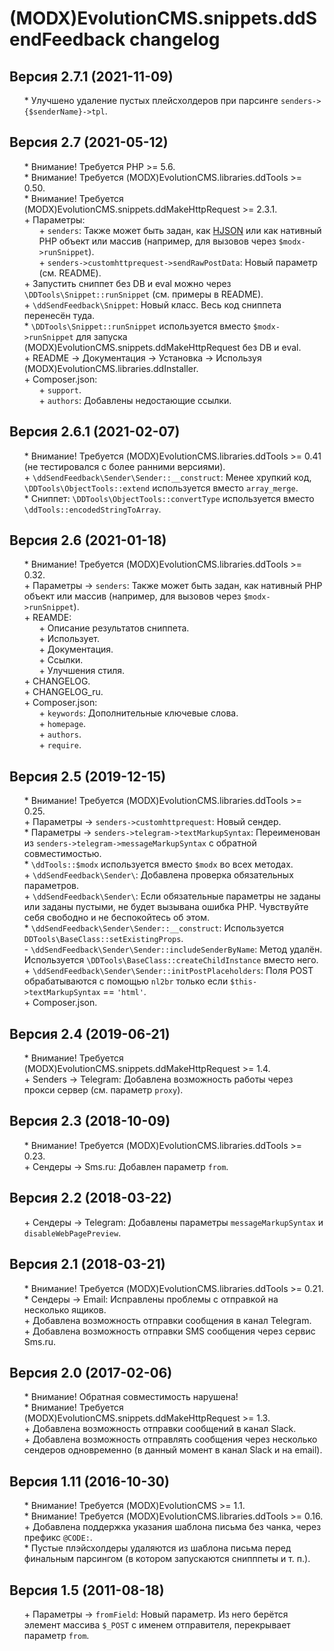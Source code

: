 # (MODX)EvolutionCMS.snippets.ddSendFeedback changelog


## Версия 2.7.1 (2021-11-09)
* \* Улучшено удаление пустых плейсхолдеров при парсинге `senders->{$senderName}->tpl`.


## Версия 2.7 (2021-05-12)
* \* Внимание! Требуется PHP >= 5.6.
* \* Внимание! Требуется (MODX)EvolutionCMS.libraries.ddTools >= 0.50.
* \* Внимание! Требуется (MODX)EvolutionCMS.snippets.ddMakeHttpRequest >= 2.3.1.
* \+ Параметры:
	* \+ `senders`: Также может быть задан, как [HJSON](https://hjson.github.io/) или как нативный PHP объект или массив (например, для вызовов через `$modx->runSnippet`).
	* \+ `senders->customhttprequest->sendRawPostData`: Новый параметр (см. README).
* \+ Запустить сниппет без DB и eval можно через `\DDTools\Snippet::runSnippet` (см. примеры в README).
* \+ `\ddSendFeedback\Snippet`: Новый класс. Весь код сниппета перенесён туда.
* \* `\DDTools\Snippet::runSnippet` используется вместо `$modx->runSnippet` для запуска (MODX)EvolutionCMS.snippets.ddMakeHttpRequest без DB и eval.
* \+ README → Документация → Установка → Используя (MODX)EvolutionCMS.libraries.ddInstaller.
* \+ Composer.json:
	* \+ `support`.
	* \+ `authors`: Добавлены недостающие ссылки.


## Версия 2.6.1 (2021-02-07)
* \* Внимание! Требуется (MODX)EvolutionCMS.libraries.ddTools >= 0.41 (не тестировался с более ранними версиями).
* \+ `\ddSendFeedback\Sender\Sender::__construct`: Менее хрупкий код, `\DDTools\ObjectTools::extend` используется вместо `array_merge`.
* \* Сниппет: `\DDTools\ObjectTools::convertType` используется вместо `\ddTools::encodedStringToArray`.


## Версия 2.6 (2021-01-18)
* \* Внимание! Требуется (MODX)EvolutionCMS.libraries.ddTools >= 0.32.
* \+ Параметры → `senders`: Также может быть задан, как нативный PHP объект или массив (например, для вызовов через `$modx->runSnippet`).
* \+ REAMDE:
	* \+ Описание результатов сниппета.
	* \+ Использует.
	* \+ Документация.
	* \+ Ссылки.
	* \+ Улучшения стиля.
* \+ CHANGELOG.
* \+ CHANGELOG_ru.
* \+ Composer.json:
	* \+ `keywords`: Дополнительные ключевые слова.
	* \+ `homepage`.
	* \+ `authors`.
	* \+ `require`.


## Версия 2.5 (2019-12-15)
* \* Внимание! Требуется (MODX)EvolutionCMS.libraries.ddTools >= 0.25.
* \+ Параметры → `senders->customhttprequest`: Новый сендер.
* \* Параметры → `senders->telegram->textMarkupSyntax`: Переименован из `senders->telegram->messageMarkupSyntax` с обратной совместимостью.
* \* `\ddTools::$modx` используется вместо `$modx` во всех методах.
* \+ `\ddSendFeedback\Sender\`: Добавлена проверка обязательных параметров.
* \+ `\ddSendFeedback\Sender\`: Если обязательные параметры не заданы или заданы пустыми, не будет вызывана ошибка PHP. Чувствуйте себя свободно и не беспокойтесь об этом.
* \* `\ddSendFeedback\Sender\Sender::__construct`: Используется `DDTools\BaseClass::setExistingProps`.
* \- `\ddSendFeedback\Sender\Sender::includeSenderByName`: Метод удалён. Используется `\DDTools\BaseClass::createChildInstance` вместо него.
* \+ `\ddSendFeedback\Sender\Sender::initPostPlaceholders`: Поля POST обрабатываются с помощью `nl2br` только если `$this->textMarkupSyntax` == `'html'`.
* \+ Composer.json.


## Версия 2.4 (2019-06-21)
* \* Внимание! Требуется (MODX)EvolutionCMS.snippets.ddMakeHttpRequest >= 1.4.
* \+ Senders → Telegram: Добавлена возможность работы через прокси сервер (см. параметр `proxy`).


## Версия 2.3 (2018-10-09)
* \* Внимание! Требуется (MODX)EvolutionCMS.libraries.ddTools >= 0.23.
* \+ Сендеры → Sms.ru: Добавлен параметр  `from`.


## Версия 2.2 (2018-03-22)
* \+ Сендеры → Telegram: Добавлены параметры  `messageMarkupSyntax` и `disableWebPagePreview`.


## Версия 2.1 (2018-03-21)
* \* Внимание! Требуется (MODX)EvolutionCMS.libraries.ddTools >= 0.21.
* \* Сендеры → Email: Исправлены проблемы с отправкой на несколько ящиков.
* \+ Добавлена возможность отправки сообщения в канал Telegram.
* \+ Добавлена возможность отправки SMS сообщения через сервис Sms.ru.


## Версия 2.0 (2017-02-06)
* \* Внимание! Обратная совместимость нарушена!
* \* Внимание! Требуется (MODX)EvolutionCMS.snippets.ddMakeHttpRequest >= 1.3.
* \+ Добавлена возможность отправки сообщений в канал Slack.
* \+ Добавлена возможность отправлять сообщения через несколько сендеров одновременно (в данный момент в канал Slack и на email).


## Версия 1.11 (2016-10-30)
* \* Внимание! Требуется (MODX)EvolutionCMS >= 1.1.
* \* Внимание! Требуется (MODX)EvolutionCMS.libraries.ddTools >= 0.16.
* \+ Добавлена поддержка указания шаблона письма без чанка, через префикс `@CODE:`.
* \* Пустые плэйсхолдеры удаляются из шаблона письма перед финальным парсингом (в котором запускаются снипппеты и т. п.).


## Версия 1.5 (2011-08-18)
* \+ Параметры → `fromField`: Новый параметр. Из него берётся элемент массива `$_POST` с именем отправителя, перекрывает параметр `from`.


<link rel="stylesheet" type="text/css" href="https://DivanDesign.ru/assets/files/ddMarkdown.css" />
<style>ul{list-style:none;}</style>